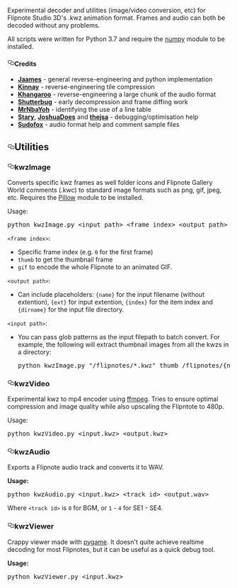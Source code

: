 <p>Experimental decoder and utilities (image/video conversion, etc) for Flipnote Studio 3D's .kwz animation format. Frames and audio can both be decoded without any problems.</p>
<p>All scripts were written for Python 3.7 and require the <a href="http://web.archive.org/web/20190612072737/http://www.numpy.org/" rel="nofollow">numpy</a> module to be installed.</p>
<h4><a id="user-content-credits" class="anchor" aria-hidden="true" href="#credits"><svg class="octicon octicon-link" viewbox="0 0 16 16" version="1.1" width="16" height="16" aria-hidden="true"><path fill-rule="evenodd" d="M4 9h1v1H4c-1.5 0-3-1.69-3-3.5S2.55 3 4 3h4c1.45 0 3 1.69 3 3.5 0 1.41-.91 2.72-2 3.25V8.59c.58-.45 1-1.27 1-2.09C10 5.22 8.98 4 8 4H4c-.98 0-2 1.22-2 2.5S3 9 4 9zm9-3h-1v1h1c1 0 2 1.22 2 2.5S13.98 12 13 12H9c-.98 0-2-1.22-2-2.5 0-.83.42-1.64 1-2.09V6.25c-1.09.53-2 1.84-2 3.25C6 11.31 7.55 13 9 13h4c1.45 0 3-1.69 3-3.5S14.5 6 13 6z"></path></svg></a>Credits</h4>
<ul>
<li><strong><a href="http://web.archive.org/web/20190612072737/https://github.com/jaames">Jaames</a></strong> - general reverse-engineering and python implementation</li>
<li><strong><a href="http://web.archive.org/web/20190612072737/https://github.com/Kinnay">Kinnay</a></strong> - reverse-engineering tile compression</li>
<li><strong><a href="http://web.archive.org/web/20190612072737/https://github.com/khang06">Khangaroo</a></strong> - reverse-engineering a large chunk of the audio format</li>
<li><strong><a href="http://web.archive.org/web/20190612072737/https://github.com/shutterbug2000">Shutterbug</a></strong> - early decompression and frame diffing work</li>
<li><strong><a href="http://web.archive.org/web/20190612072737/https://github.com/MrNbaYoh">MrNbaYoh</a></strong> - identifying the use of a line table</li>
<li><strong><a href="http://web.archive.org/web/20190612072737/https://github.com/stary2001">Stary</a></strong>, <strong><a href="http://web.archive.org/web/20190612072737/https://github.com/JoshuaDoes">JoshuaDoes</a></strong> and <strong><a href="http://web.archive.org/web/20190612072737/https://github.com/thejsa">thejsa</a></strong> - debugging/optimisation help</li>
<li><strong><a href="http://web.archive.org/web/20190612072737/https://github.com/sudofox">Sudofox</a></strong> - audio format help and comment sample files</li>
</ul>
<h2><a id="user-content-utilities" class="anchor" aria-hidden="true" href="#utilities"><svg class="octicon octicon-link" viewbox="0 0 16 16" version="1.1" width="16" height="16" aria-hidden="true"><path fill-rule="evenodd" d="M4 9h1v1H4c-1.5 0-3-1.69-3-3.5S2.55 3 4 3h4c1.45 0 3 1.69 3 3.5 0 1.41-.91 2.72-2 3.25V8.59c.58-.45 1-1.27 1-2.09C10 5.22 8.98 4 8 4H4c-.98 0-2 1.22-2 2.5S3 9 4 9zm9-3h-1v1h1c1 0 2 1.22 2 2.5S13.98 12 13 12H9c-.98 0-2-1.22-2-2.5 0-.83.42-1.64 1-2.09V6.25c-1.09.53-2 1.84-2 3.25C6 11.31 7.55 13 9 13h4c1.45 0 3-1.69 3-3.5S14.5 6 13 6z"></path></svg></a>Utilities</h2>
<h3><a id="user-content-kwzimage" class="anchor" aria-hidden="true" href="#kwzimage"><svg class="octicon octicon-link" viewbox="0 0 16 16" version="1.1" width="16" height="16" aria-hidden="true"><path fill-rule="evenodd" d="M4 9h1v1H4c-1.5 0-3-1.69-3-3.5S2.55 3 4 3h4c1.45 0 3 1.69 3 3.5 0 1.41-.91 2.72-2 3.25V8.59c.58-.45 1-1.27 1-2.09C10 5.22 8.98 4 8 4H4c-.98 0-2 1.22-2 2.5S3 9 4 9zm9-3h-1v1h1c1 0 2 1.22 2 2.5S13.98 12 13 12H9c-.98 0-2-1.22-2-2.5 0-.83.42-1.64 1-2.09V6.25c-1.09.53-2 1.84-2 3.25C6 11.31 7.55 13 9 13h4c1.45 0 3-1.69 3-3.5S14.5 6 13 6z"></path></svg></a>kwzImage</h3>
<p>Converts specific kwz frames as well folder icons and Flipnote Gallery World comments (.kwc) to standard image formats such as png, gif, jpeg, etc. Requires the <a href="http://web.archive.org/web/20190612072737/https://pillow.readthedocs.io/en/5.2.x/" rel="nofollow">Pillow</a> module to be installed.</p>
<p>Usage:</p>
<div class="highlight highlight-source-shell"><pre>python kwzImage.py <span class="pl-k">&lt;</span>input path<span class="pl-k">&gt;</span> <span class="pl-k">&lt;</span>frame index<span class="pl-k">&gt;</span> <span class="pl-k">&lt;</span>output path<span class="pl-k">&gt;</span></pre></div>
<p><code>&lt;frame index&gt;</code>:</p>
<ul>
<li>Specific frame index (e.g. <code>0</code> for the first frame)</li>
<li><code>thumb</code> to get the thumbnail frame</li>
<li><code>gif</code> to encode the whole Flipnote to an animated GIF.</li>
</ul>
<p><code>&lt;output path&gt;</code>:</p>
<ul>
<li>Can include placeholders: <code>{name}</code> for the input filename (without extention), <code>{ext}</code> for input extention, <code>{index}</code> for the item index and <code>{dirname}</code> for the input file directory.</li>
</ul>
<p><code>&lt;input path&gt;</code>:</p>
<ul>
<li>
<p>You can pass glob patterns as the input filepath to batch convert. For example, the following will extract thumbnail images from all the kwzs in a directory:</p>
<div class="highlight highlight-source-shell"><pre>python kwzImage.py <span class="pl-s"><span class="pl-pds">"</span>/flipnotes/*.kwz<span class="pl-pds">"</span></span> thumb /flipnotes/{name}.png</pre></div>
</li>
</ul>
<h3><a id="user-content-kwzvideo" class="anchor" aria-hidden="true" href="#kwzvideo"><svg class="octicon octicon-link" viewbox="0 0 16 16" version="1.1" width="16" height="16" aria-hidden="true"><path fill-rule="evenodd" d="M4 9h1v1H4c-1.5 0-3-1.69-3-3.5S2.55 3 4 3h4c1.45 0 3 1.69 3 3.5 0 1.41-.91 2.72-2 3.25V8.59c.58-.45 1-1.27 1-2.09C10 5.22 8.98 4 8 4H4c-.98 0-2 1.22-2 2.5S3 9 4 9zm9-3h-1v1h1c1 0 2 1.22 2 2.5S13.98 12 13 12H9c-.98 0-2-1.22-2-2.5 0-.83.42-1.64 1-2.09V6.25c-1.09.53-2 1.84-2 3.25C6 11.31 7.55 13 9 13h4c1.45 0 3-1.69 3-3.5S14.5 6 13 6z"></path></svg></a>kwzVideo</h3>
<p>Experimental kwz to mp4 encoder using <a href="http://web.archive.org/web/20190612072737/https://www.ffmpeg.org/" rel="nofollow">ffmpeg</a>. Tries to ensure optimal compression and image quality while also upscaling the Flipntote to 480p.</p>
<p>Usage:</p>
<div class="highlight highlight-source-shell"><pre>python kwzVideo.py <span class="pl-k">&lt;</span>input.kwz<span class="pl-k">&gt;</span> <span class="pl-k">&lt;</span>output.kwz<span class="pl-k">&gt;</span></pre></div>
<h3><a id="user-content-kwzaudio" class="anchor" aria-hidden="true" href="#kwzaudio"><svg class="octicon octicon-link" viewbox="0 0 16 16" version="1.1" width="16" height="16" aria-hidden="true"><path fill-rule="evenodd" d="M4 9h1v1H4c-1.5 0-3-1.69-3-3.5S2.55 3 4 3h4c1.45 0 3 1.69 3 3.5 0 1.41-.91 2.72-2 3.25V8.59c.58-.45 1-1.27 1-2.09C10 5.22 8.98 4 8 4H4c-.98 0-2 1.22-2 2.5S3 9 4 9zm9-3h-1v1h1c1 0 2 1.22 2 2.5S13.98 12 13 12H9c-.98 0-2-1.22-2-2.5 0-.83.42-1.64 1-2.09V6.25c-1.09.53-2 1.84-2 3.25C6 11.31 7.55 13 9 13h4c1.45 0 3-1.69 3-3.5S14.5 6 13 6z"></path></svg></a>kwzAudio</h3>
<p>Exports a Flipnote audio track and converts it to WAV.</p>
<p><strong>Usage:</strong></p>
<div class="highlight highlight-source-shell"><pre>python kwzAudio.py <span class="pl-k">&lt;</span>input.kwz<span class="pl-k">&gt;</span> <span class="pl-k">&lt;</span>track id<span class="pl-k">&gt;</span> <span class="pl-k">&lt;</span>output.wav<span class="pl-k">&gt;</span></pre></div>
<p>Where <code>&lt;track id&gt;</code> is <code>0</code> for BGM, or <code>1</code> - <code>4</code> for SE1 - SE4.</p>
<h3><a id="user-content-kwzviewer" class="anchor" aria-hidden="true" href="#kwzviewer"><svg class="octicon octicon-link" viewbox="0 0 16 16" version="1.1" width="16" height="16" aria-hidden="true"><path fill-rule="evenodd" d="M4 9h1v1H4c-1.5 0-3-1.69-3-3.5S2.55 3 4 3h4c1.45 0 3 1.69 3 3.5 0 1.41-.91 2.72-2 3.25V8.59c.58-.45 1-1.27 1-2.09C10 5.22 8.98 4 8 4H4c-.98 0-2 1.22-2 2.5S3 9 4 9zm9-3h-1v1h1c1 0 2 1.22 2 2.5S13.98 12 13 12H9c-.98 0-2-1.22-2-2.5 0-.83.42-1.64 1-2.09V6.25c-1.09.53-2 1.84-2 3.25C6 11.31 7.55 13 9 13h4c1.45 0 3-1.69 3-3.5S14.5 6 13 6z"></path></svg></a>kwzViewer</h3>
<p>Crappy viewer made with <a href="http://web.archive.org/web/20190612072737/https://www.pygame.org/news" rel="nofollow">pygame</a>. It doesn't quite achieve realtime decoding for most Flipnotes, but it can be useful as a quick debug tool.</p>
<p><strong>Usage:</strong></p>
<div class="highlight highlight-source-shell"><pre>python kwzViewer.py <span class="pl-k">&lt;</span>input.kwz<span class="pl-k">&gt;</span></pre></div>
</article>
